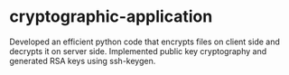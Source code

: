 # cryptographic-application
Developed an efficient python code that encrypts files on client side and decrypts it on server side.
Implemented public key cryptography and generated RSA keys using ssh-keygen.
